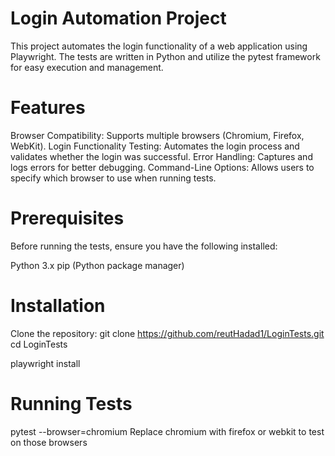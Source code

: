 # Login Automation Project

This project automates the login functionality of a web application using Playwright. The tests are written in Python and utilize the pytest framework for easy execution and management.

# Features

Browser Compatibility: Supports multiple browsers (Chromium, Firefox, WebKit).
Login Functionality Testing: Automates the login process and validates whether the login was successful.
Error Handling: Captures and logs errors for better debugging.
Command-Line Options: Allows users to specify which browser to use when running tests.

# Prerequisites

Before running the tests, ensure you have the following installed:

Python 3.x
pip (Python package manager)

# Installation

Clone the repository:
git clone https://github.com/reutHadad1/LoginTests.git
cd LoginTests

playwright install


# Running Tests

pytest --browser=chromium
Replace chromium with firefox or webkit to test on those browsers
